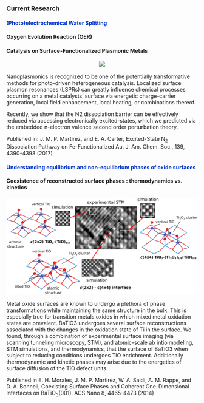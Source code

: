 ### Current Research

#### <span style="color:#0033cc">(Photo)electrochemical Water Splitting</span>

#### Oxygen Evolution Reaction (OER)


#### Catalysis on Surface-Functionalized Plasmonic Metals
<p align="center">
<img src="https://martirez.github.io/TOC-AuFe-N2.png" width="350">
</p>

Nanoplasmonics is recognized to be one of the potentially transformative methods for photo-driven heterogeneous catalysis. Localized surface plasmon resonances (LSPRs) can greatly influence chemical processes occurring on a metal catalysts’ surface via energetic charge-carrier generation, local field enhancement, local heating, or combinations thereof. 

Recently, we show that the N2 dissociation barrier can be effectively reduced via accessing electronically excited-states, which we predicted via the embedded n-electron valence second order perturbation theory. 

Published in: J. M. P. Martirez, and E. A. Carter, Excited-State N<sub>2</sub> Dissociation Pathway on Fe-Functionalized Au. J.  Am. Chem. Soc., 139, 4390-4398 (2017)

#### <span style="color:#0033cc">Understanding equilibrium and non-equilibrium phases of oxide surfaces</span>

#### Coexistence of reconstructed surface phases : thermodynamics vs. kinetics
<p align="center">
<img src="research/BTO-surface.png" width="560">
</p>

Metal oxide surfaces are known to undergo a plethora of phase transformations while maintaining the same structure in the bulk. This is especially true for transition metals oxides in which mixed metal oxidation states are prevalent. BaTiO3 undergoes several surface reconstructions associated with the changes in the oxidation state of Ti in the surface. We found, through a combination of experimental surface imaging (via scanning tunneling microscopy, STM), and atomic-scale ab intio modeling, STM simulations, and thermodynamics, that the surface of BaTiO3 when subject to reducing conditions undergoes TiO enrichment. Additionally thermodynamic and kinetic phases may arise due to the energetics of surface diffusion of the TiO defect units.     

Published in E. H. Morales, J. M. P. Martirez, W. A. Saidi, A. M. Rappe, and D. A. Bonnell, Coexisting Surface Phases and Coherent One-Dimensional Interfaces on BaTiO<sub>3</sub>(001). ACS Nano 8, 4465-4473 (2014)

